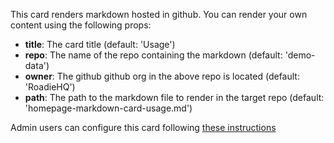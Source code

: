 This card renders markdown hosted in github. You can render your own content using the following props:

- **title**: The card title (default: 'Usage')
- **repo**: The name of the repo containing the markdown (default: 'demo-data')
- **owner**: The github github org in the above repo is located (default: 'RoadieHQ')
- **path**: The path to the markdown file to render in the target repo (default: 'homepage-markdown-card-usage.md')

Admin users can configure this card following [these instructions](https://roadie.io/docs/getting-started/updating-the-ui/#adding-props)
